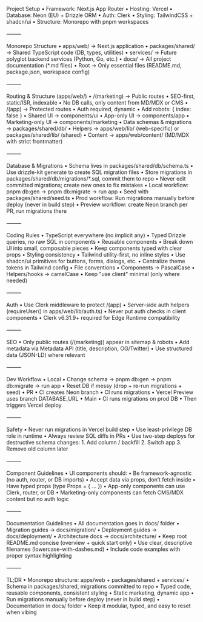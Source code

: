 Project Setup
• Framework: Next.js App Router
• Hosting: Vercel
• Database: Neon (EU) + Drizzle ORM
• Auth: Clerk
• Styling: TailwindCSS + shadcn/ui
• Structure: Monorepo with pnpm workspaces

⸻

Monorepo Structure
• apps/web/ → Next.js application
• packages/shared/ → Shared TypeScript code (DB, types, utilities)
• services/ → Future polyglot backend services (Python, Go, etc.)
• docs/ → All project documentation (\*.md files)
• Root → Only essential files (README.md, package.json, workspace config)

⸻

Routing & Structure (apps/web/)
• /(marketing) → Public routes
• SEO-first, static/ISR, indexable
• No DB calls, only content from MD/MDX or CMS
• /(app) → Protected routes
• Auth required, dynamic
• Add robots: { index: false }
• Shared UI → components/ui
• App-only UI → components/app
• Marketing-only UI → components/marketing
• Data schemas & migrations → packages/shared/db/
• Helpers → apps/web/lib/ (web-specific) or packages/shared/lib/ (shared)
• Content → apps/web/content/ (MD/MDX with strict frontmatter)

⸻

Database & Migrations
• Schema lives in packages/shared/db/schema.ts
• Use drizzle-kit generate to create SQL migration files
• Store migrations in packages/shared/db/migrations/\*.sql, commit them to repo
• Never edit committed migrations; create new ones to fix mistakes
• Local workflow: pnpm db:gen → pnpm db:migrate → run app
• Seed with packages/shared/seed.ts
• Prod workflow: Run migrations manually before deploy (never in build step)
• Preview workflow: create Neon branch per PR, run migrations there

⸻

Coding Rules
• TypeScript everywhere (no implicit any)
• Typed Drizzle queries, no raw SQL in components
• Reusable components
• Break down UI into small, composable pieces
• Keep components typed with clear props
• Styling consistency
• Tailwind utility-first, no inline styles
• Use shadcn/ui primitives for buttons, forms, dialogs, etc.
• Centralize theme tokens in Tailwind config
• File conventions
• Components → PascalCase
• Helpers/hooks → camelCase
• Keep "use client" minimal (only where needed)

⸻

Auth
• Use Clerk middleware to protect /(app)
• Server-side auth helpers (requireUser() in apps/web/lib/auth.ts)
• Never put auth checks in client components
• Clerk v6.31.9+ required for Edge Runtime compatibility

⸻

SEO
• Only public routes (/(marketing)) appear in sitemap & robots
• Add metadata via Metadata API (title, description, OG/Twitter)
• Use structured data (JSON-LD) where relevant

⸻

Dev Workflow
• Local
• Change schema → pnpm db:gen → pnpm db:migrate → run app
• Reset DB if messy (drop + re-run migrations + seed)
• PR
• CI creates Neon branch
• CI runs migrations
• Vercel Preview uses branch DATABASE_URL
• Main
• CI runs migrations on prod DB
• Then triggers Vercel deploy

⸻

Safety
• Never run migrations in Vercel build step
• Use least-privilege DB role in runtime
• Always review SQL diffs in PRs
• Use two-step deploys for destructive schema changes: 1. Add column / backfill 2. Switch app 3. Remove old column later

⸻

Component Guidelines
• UI components should:
• Be framework-agnostic (no auth, router, or DB imports)
• Accept data via props, don’t fetch inside
• Have typed props (type Props = { ... })
• App-only components can use Clerk, router, or DB
• Marketing-only components can fetch CMS/MDX content but no auth logic

⸻

Documentation Guidelines
• All documentation goes in docs/ folder
• Migration guides → docs/migration/
• Deployment guides → docs/deployment/
• Architecture docs → docs/architecture/
• Keep root README.md concise (overview + quick start only)
• Use clear, descriptive filenames (lowercase-with-dashes.md)
• Include code examples with proper syntax highlighting

⸻

TL;DR
• Monorepo structure: apps/web + packages/shared + services/
• Schema in packages/shared, migrations committed to repo
• Typed code, reusable components, consistent styling
• Static marketing, dynamic app
• Run migrations manually before deploy (never in build step)
• Documentation in docs/ folder
• Keep it modular, typed, and easy to reset when vibing
